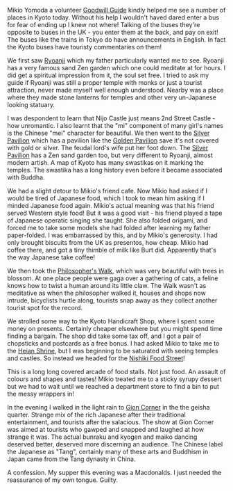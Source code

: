 Mikio Yomoda a volunteer [Goodwill Guide](https://www.japan.travel/en/plan/list-of-volunteer-guides/) kindly helped me
see a number of places in Kyoto today.  Without his help I
wouldn't haved dared enter a bus for fear of ending up I knew
not where!  Talking of the buses they're opposite to buses in the
UK - you enter them at the back, and pay on exit!  The buses like
the trains in Tokyo do have announcements in English.  In
fact the Kyoto buses have touristy commentaries on them!

We first saw [Ryoanji](http://www.ryoanji.jp/smph/eng/) which my father particularly wanted me
to see.  Ryoanji has a very famous sand Zen garden which one
could meditate at for hours.  I did get a spiritual impression from
it, the soul set free.  I tried to ask my guide if Ryoanji was
still a proper temple with monks or just a tourist attraction,
never made myself well enough understood.  Nearby was a place
where they made stone lanterns for temples and other very un-Japanese
looking statuary.

I was despondent to learn that Nijo Castle just means 2nd Street
Castle - how unromantic.  I also learnt that the "mi" component
of many girl's names is the Chinese "mei" character for beautiful.
We then went to the [Silver Pavilion](http://www.shokoku-ji.jp/g_about.html)
which has a pavilion like the [Golden Pavilion](https://www.japan.travel/en/spot/1152) save it's not covered
with gold or silver.  The feudal lord's wife put her foot down.  The
[Silver Pavilion](http://www.shokoku-ji.jp/g_about.html) has a Zen sand garden too, but very different to
Ryoanji, almost modern artish.  A map of Kyoto has many swastikas on it marking
the temples.  The swastika has a long history even before it became
associated with Buddha.

We had a slight detour to Mikio's friend cafe.  Now Mikio had asked
if I would be tired of Japanese food, which I took to mean him asking
if I minded Japanese food again.  Mikio's actual meaning was that his
friend served Western style food!  But it was a good visit - his friend
played a tape of Japanese operatic singing she taught.  She also
folded origami, and forced me to take some models she had folded
after learning my father paper-folded.  I was embarrassed by this, and by
Mikio's generosity.  I had only brought biscuits from the UK as
presentos, how cheap.  Mikio had coffee there, and got a tiny thimble
of milk like Burt did.  Apparently that's the way Japanese take
coffee!

We then took the [Philosopher's Walk](https://www.japan-guide.com/e/e3906.html), which was very beautiful with
trees in blossom.  At one place people were gaga over a gathering of
cats, a feline knows how to twist a human around its little claw.
The Walk wasn't as meditative as when the philosopher walked it,
houses and shops now intrude, bicyclists hurtle along, tourists
snap away as they collect another tourist spot for the record.

We strolled some way to the Kyoto Handicraft Shop, where I spent
some money on presents.  Certainly cheaper elsewhere but you might
spend time finding a bargain.  The shop did take some tax off, and
I got a pair of chopsticks and postcards as a free bonus.  I had
asked Mikio to take me to the [Heian Shrine](http://www.heianjingu.or.jp/), but I was
beginning to be saturated with seeing temples and castles.  So instead
we headed for the [Nishiki Food Street](https://www.japan-guide.com/e/e3931.html)!

This is a long long covered arcade of food stalls.  Not just food.
An assault of colours and shapes and tastes!  Mikio treated me to
a sticky syrupy dessert but we had to wait until we reached a department
store to find a bin to put the messy wrappers in!

In the evening I walked in the light rain to [Gion Corner](http://www.kyoto-gioncorner.com/global/en.html) in the
the geisha quarter.  Strange mix of the rich Japanese after their
traditional entertainment, and tourists after the salacious.  The
show at Gion Corner was aimed at tourists who gawped and snapped
and laughed at how strange it was.  The actual bunraku and kyogen
and maiko dancing deserved better, deserved more discerning an
audience.  The Chinese label the Japanese as "Tang", certainly
many of these arts and Buddhism in Japan came from the Tang
dynasty in China.

A confession.  My supper this evening was a Macdonalds.  I just
needed the reassurance of my own tongue.  Guilty.
